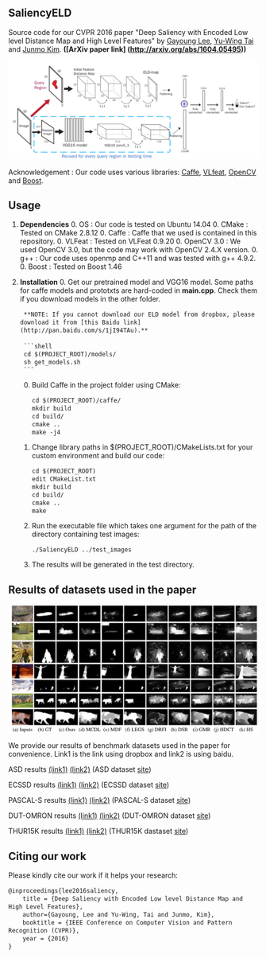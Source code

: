 ## SaliencyELD

Source code for our CVPR 2016 paper "Deep Saliency with Encoded Low level Distance Map and High Level Features" by [Gayoung Lee](https://sites.google.com/site/gylee1103/), [Yu-Wing Tai](http://www.gdriv.es/yuwing) and [Junmo Kim](https://sites.google.com/site/siitkaist/professor). **([ArXiv paper link] (http://arxiv.org/abs/1604.05495))**

![Image of our model](./figs/model_pic.png)

Acknowledgement : Our code uses various libraries: [Caffe](http://github.com/BVLC/caffe), [VLfeat](http://www.vlfeat.org), [OpenCV](http://www.opencv.org) and [Boost](http://www.boost.org).

## Usage
1. **Dependencies**
    0. OS : Our code is tested on Ubuntu 14.04
    0. CMake : Tested on CMake 2.8.12
    0. Caffe : Caffe that we used is contained in this repository.
    0. VLFeat : Tested on VLFeat 0.9.20
    0. OpenCV 3.0 : We used OpenCV 3.0, but the code may work with OpenCV 2.4.X version.
    0. g++ : Our code uses openmp and C++11 and was tested with g++ 4.9.2.
    0. Boost : Tested on Boost 1.46

2. **Installation**
    0. Get our pretrained model and VGG16 model. Some paths for caffe models and prototxts are hard-coded in **main.cpp**. Check them if you download models in the other folder.
       
        **NOTE: If you cannot download our ELD model from dropbox, please download it from [this Baidu link](http://pan.baidu.com/s/1jI94TAu).**

        ```shell
        cd $(PROJECT_ROOT)/models/
        sh get_models.sh
        ```

    0. Build Caffe in the project folder using CMake:

        ```shell
        cd $(PROJECT_ROOT)/caffe/
        mkdir build
        cd build/
        cmake ..
        make -j4
        ```

    0. Change library paths in $(PROJECT_ROOT)/CMakeLists.txt for your custom environment and build our code:

        ```shell
        cd $(PROJECT_ROOT)
        edit CMakeList.txt
        mkdir build
        cd build/
        cmake ..
        make
        ```

    0. Run the executable file which takes one argument for the path of the directory containing test images:

        ```shell
        ./SaliencyELD ../test_images
        ```

    0. The results will be generated in the test directory.

## Results of datasets used in the paper

![visualization](./figs/visualization.png)

We provide our results of benchmark datasets used in the paper for convenience. Link1 is the link using dropbox and link2 is using baidu.

ASD results [(link1)](https://www.dropbox.com/s/mpkxuuok5h4sp7b/ASD_ELD.tar.gz?dl=1) [(link2)](http://pan.baidu.com/s/1i4QREQD) (ASD dataset [site](http://ivrlwww.epfl.ch/supplementary_material/RK_CVPR09/index))

ECSSD results [(link1)](https://www.dropbox.com/s/j5xooaqkxpduh51/ECSSD_ELD.tar.gz?dl=1) [(link2)](http://pan.baidu.com/s/1o7A211g) (ECSSD dataset [site](http://www.cse.cuhk.edu.hk/leojia/projects/hsaliency/dataset.html))

PASCAL-S results [(link1)](https://www.dropbox.com/s/o2g9ykynkpqjgdw/pascal_ELD.tar.gz?dl=1) [(link2)](http://pan.baidu.com/s/1eS8rgDs) (PASCAL-S dataset [site](http://cbi.gatech.edu/salobj/))

DUT-OMRON results [(link1)](https://www.dropbox.com/s/kyomr7lnn42og4q/DUTOMRON_ELD.tar.gz?dl=1) [(link2)](http://pan.baidu.com/s/1eS2R2eQ) (DUT-OMRON dataset [site](http://202.118.75.4/lu/DUT-OMRON/index.htm))

THUR15K results [(link1)](https://www.dropbox.com/s/zu004jx5hc0kabn/THUR15000_ELD.tar.gz?dl=1) [(link2)](http://pan.baidu.com/s/1hs0L57e) (THUR15K dastaset [site](http://mmcheng.net/gsal/))



## Citing our work
Please kindly cite our work if it helps your research:

    @inproceedings{lee2016saliency,
        title = {Deep Saliency with Encoded Low level Distance Map and High Level Features},
        author={Gayoung, Lee and Yu-Wing, Tai and Junmo, Kim},
        booktitle = {IEEE Conference on Computer Vision and Pattern Recognition (CVPR)},
        year = {2016}
    }

